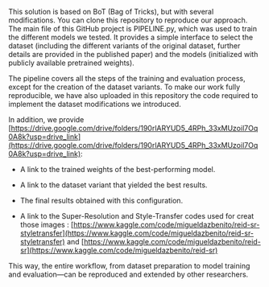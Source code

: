 This solution is based on BoT (Bag of Tricks), but with several modifications. You can clone this repository to reproduce our approach. The main file of this GitHub project is PIPELINE.py, which was used to train the different models we tested. It provides a simple interface to select the dataset (including the different variants of the original dataset, further details are provided in the published paper) and the models (initialized with publicly available pretrained weights).

The pipeline covers all the steps of the training and evaluation process, except for the creation of the dataset variants. To make our work fully reproducible, we have also uploaded in this repository the code required to implement the dataset modifications we introduced.
 
In addition, we provide [https://drive.google.com/drive/folders/190rlARYUD5_4RPh_33xMUzoil7Oq0A8k?usp=drive_link](https://drive.google.com/drive/folders/190rlARYUD5_4RPh_33xMUzoil7Oq0A8k?usp=drive_link):

- A link to the trained weights of the best-performing model.

- A link to the dataset variant that yielded the best results.

- The final results obtained with this configuration.

- A link to the Super-Resolution and Style-Transfer codes used for creat those images : [https://www.kaggle.com/code/migueldazbenito/reid-sr-styletransfer](https://www.kaggle.com/code/migueldazbenito/reid-sr-styletransfer) and [https://www.kaggle.com/code/migueldazbenito/reid-sr](https://www.kaggle.com/code/migueldazbenito/reid-sr)

This way, the entire workflow, from dataset preparation to model training and evaluation—can be reproduced and extended by other researchers.
